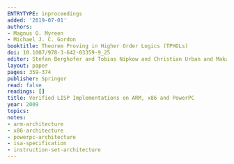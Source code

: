 ```yaml
---
ENTRYTYPE: inproceedings
added: '2019-07-01'
authors:
- Magnus O. Myreen
- Michael J. C. Gordon
booktitle: Theorem Proving in Higher Order Logics (TPHOLs)
doi: 10.1007/978-3-642-03359-9_25
editor: Stefan Berghofer and Tobias Nipkow and Christian Urban and Makarius Wenzel
layout: paper
pages: 359-374
publisher: Springer
read: false
readings: []
title: Verified LISP Implementations on ARM, x86 and PowerPC
year: 2009
topics:
notes:
- arm-architecture
- x86-architecture
- powerpc-architecture
- isa-specification
- instruction-set-architecture
---
```

